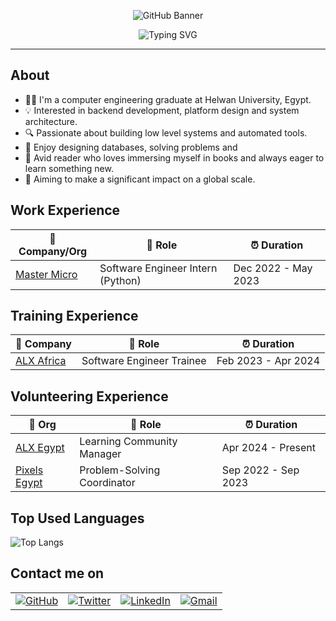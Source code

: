 <!-- ----------- HEAD SECTION ------------ -->

<p align="center">
    <img src="https://user-images.githubusercontent.com/74038190/212750155-3ceddfbd-19d3-40a3-87af-8d329c8323c4.gif" alt="GitHub Banner" />
</p>

<p align="center">
    <img src="https://readme-typing-svg.herokuapp.com?font=Fira+Code&size=25&pause=1000&center=true&vCenter=true&random=false&width=455&height=65&lines=Hey+There+%F0%9F%91%8B%2C+I'm+Yousef+Ahmed;A+Software+Engineer+%F0%9F%92%BB" alt="Typing SVG" />
</p>

---
<!-- ----------- BODY SECTION ------------ -->

## About
- 👨‍🎓 I'm a computer engineering graduate at Helwan University, Egypt.
- 💡 Interested in backend development, platform design and system architecture.
- 🔍 Passionate about building low level systems and automated tools.
- 🙏 Enjoy designing databases, solving problems and 
- 🚀 Avid reader who loves immersing myself in books and always eager to learn something new.
- 🥇 Aiming to make a significant impact on a global scale.

## Work Experience

| 🏢 Company/Org                                | 💼 Role                           | ⏰ Duration          |
|-----------------------------------------------|-----------------------------------|---------------------|
| [Master Micro](https://adt.master-micro.com/) | Software Engineer Intern (Python) | Dec 2022 - May 2023 |

## Training Experience

| 🏢 Company                                     | 💼 Role                     | ⏰ Duration          |
|------------------------------------------------|-----------------------------|---------------------|
| [ALX Africa](https://www.alxafrica.com/egypt/) | Software Engineer Trainee   | Feb 2023 - Apr 2024 |

## Volunteering Experience

| 🏢 Org                                        | 💼 Role                     | ⏰ Duration          |
|-----------------------------------------------|-----------------------------|---------------------|
| [ALX Egypt](https://www.alxafrica.com/egypt/) | Learning Community Manager  | Apr 2024 - Present  |
| [Pixels Egypt](https://pixelseg.com/)         | Problem-Solving Coordinator | Sep 2022 - Sep 2023 |

## Top Used Languages

<p>
    <img src="https://github-readme-stats.vercel.app/api/top-langs/?username=youssef-ahmmed&layout=donut" alt="Top Langs">
</p>

## Contact me on

<div align="center">
    <table>
        <tr>
            <td><a href="https://github.com/youssef-ahmmed"><img src="https://img.shields.io/github/followers/sayannath.svg?label=GitHub&style=social" alt="GitHub"></a></td>
            <td><a href="https://x.com/jooahmmed"><img src="https://img.shields.io/twitter/follow/sayannath2350?label=Twitter&style=social" alt="Twitter"></a></td>
            <td><a href="https://www.linkedin.com/in/youssef-ahmmed29"><img src="https://img.shields.io/badge/LinkedIn--_.svg?style=social&logo=linkedin" alt="LinkedIn"></a></td>
            <td><a href="mailto:youssef.ahmmed29@gmail.com"><img src="https://img.shields.io/badge/Gmail--_.svg?style=social&logo=gmail" alt="Gmail"></a></td>
        </tr>
    </table>
</div>
